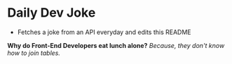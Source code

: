 
# Daily Dev Joke

- Fetches a joke from an API everyday and edits this README

**Why do Front-End Developers eat lunch alone?**
*Because, they don't know how to join tables.*